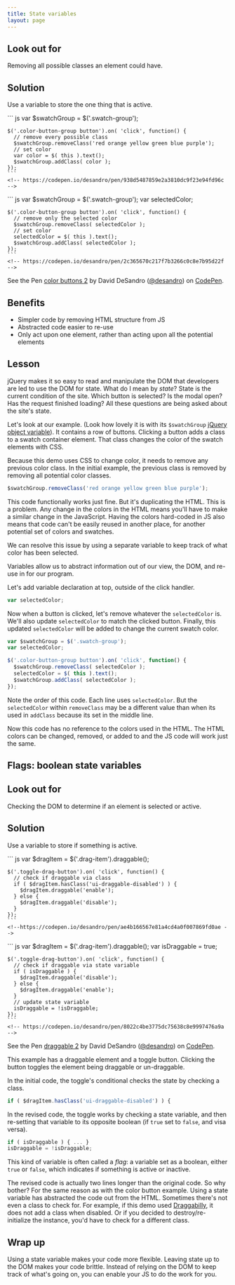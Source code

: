 ```yaml
---
title: State variables
layout: page
---
```


<div class="duo">
  <div class="duo__cell">
    <h2>Look out for</h2>
    <p>Removing all possible classes an element could have.</p>
  </div>
  <div class="duo__cell">
    <h2>Solution</h2>
    <p>Use a variable to store the one thing that is active.</p>
  </div>
</div>

<div class="duo code-compare">
  <div class="duo__cell code-compare__nay">
    ``` js
    var $swatchGroup = $('.swatch-group');

    $('.color-button-group button').on( 'click', function() {
      // remove every possible class
      $swatchGroup.removeClass('red orange yellow green blue purple');
      // set color
      var color = $( this ).text();
      $swatchGroup.addClass( color );
    });
    ```
    <!-- https://codepen.io/desandro/pen/938d5487859e2a3810dc9f23e94fd96c -->
  </div>
  <div class="duo__cell code-compare__yay">
    ``` js
    var $swatchGroup = $('.swatch-group');
    var selectedColor;

    $('.color-button-group button').on( 'click', function() {
      // remove only the selected color
      $swatchGroup.removeClass( selectedColor );
      // set color
      selectedColor = $( this ).text();
      $swatchGroup.addClass( selectedColor );
    });
    ```
    <!-- https://codepen.io/desandro/pen/2c365670c217f7b3266c0c8e7b95d22f -->
  </div>
</div>

<!-- html-in-md <div class="lesson-content"> -->

<p data-height="300" data-theme-id="dark" data-slug-hash="2c365670c217f7b3266c0c8e7b95d22f" data-default-tab="result" data-user="desandro" data-embed-version="2" data-pen-title="color buttons 2" class="codepen">See the Pen <a href="https://codepen.io/desandro/pen/2c365670c217f7b3266c0c8e7b95d22f/">color buttons 2</a> by David DeSandro (<a href="https://codepen.io/desandro">@desandro</a>) on <a href="https://codepen.io">CodePen</a>.</p>

## Benefits

+ Simpler code by removing HTML structure from JS
+ Abstracted code easier to re-use
+ Only act upon one element, rather than acting upon all the potential elements

## Lesson

jQuery makes it so easy to read and manipulate the DOM that developers are led to use the DOM for state. What do I mean by _state_? State is the current condition of the site. Which button is selected? Is the modal open? Has the request finished loading? All these questions are being asked about the site's state.

Let's look at our example. (Look how lovely it is with its `$swatchGroup` [jQuery object variable](cache-jquery-objects)). It contains a row of buttons. Clicking a button adds a class to a swatch container element. That class changes the color of the swatch elements with CSS.

Because this demo uses CSS to change color, it needs to remove any previous color class. In the initial example, the previous class is removed by removing all potential color classes.

``` js
$swatchGroup.removeClass('red orange yellow green blue purple');
```

This code functionally works just fine. But it's duplicating the HTML. This is a problem. Any change in the colors in the HTML means you'll have to make a similar change in the JavaScript. Having the colors hard-coded in JS also means that code can't be easily reused in another place, for another potential set of colors and swatches.

We can resolve this issue by using a separate variable to keep track of what color has been selected.

Variables allow us to abstract information out of our view, the DOM, and re-use in for our program.

Let's add variable declaration at top, outside of the click handler.

``` js
var selectedColor;
```

Now when a button is clicked, let's remove whatever the `selectedColor` is. We'll also update `selectedColor` to match the clicked button. Finally, this updated `selectedColor` will be added to change the current swatch color.

``` js
var $swatchGroup = $('.swatch-group');
var selectedColor;

$('.color-button-group button').on( 'click', function() {
  $swatchGroup.removeClass( selectedColor );
  selectedColor = $( this ).text();
  $swatchGroup.addClass( selectedColor );
});
```

Note the order of this code. Each line uses `selectedColor`. But the `selectedColor` within `removeClass` may be a different value than when its used in `addClass` because its set in the middle line.

Now this code has no reference to the colors used in the HTML. The HTML colors can be changed, removed, or added to and the JS code will work just the same.

## Flags: boolean state variables

<!-- html-in-md </div> -->

<div class="duo">
  <div class="duo__cell">
    <h2>Look out for</h2>
    <p>Checking the DOM to determine if an element is selected or active.</p>
  </div>
  <div class="duo__cell">
    <h2>Solution</h2>
    <p>Use a variable to store if something is active.</p>
  </div>
</div>

<div class="duo code-compare">
  <div class="duo__cell code-compare__nay">
    ``` js
    var $dragItem = $('.drag-item').draggable();

    $('.toggle-drag-button').on( 'click', function() {
      // check if draggable via class
      if ( $dragItem.hasClass('ui-draggable-disabled') ) {
        $dragItem.draggable('enable');
      } else {
        $dragItem.draggable('disable');
      }
    });
    ```
    <!--https://codepen.io/desandro/pen/ae4b166567e81a4cd4a0f007869fd0ae -->
  </div>
  <div class="duo__cell code-compare__yay">
    ``` js
    var $dragItem = $('.drag-item').draggable();
    var isDraggable = true;

    $('.toggle-drag-button').on( 'click', function() {
      // check if draggable via state variable
      if ( isDraggable ) {
        $dragItem.draggable('disable');
      } else {
        $dragItem.draggable('enable');
      }
      // update state variable
      isDraggable = !isDraggable;
    });
    ```
    <!-- https://codepen.io/desandro/pen/8022c4be3775dc75638c8e9997476a9a -->
  </div>
</div>

<!-- html-in-md <div class="lesson-content"> -->

<p data-height="300" data-theme-id="dark" data-slug-hash="8022c4be3775dc75638c8e9997476a9a" data-default-tab="result" data-user="desandro" data-embed-version="2" data-pen-title="draggable 2" class="codepen">See the Pen <a href="https://codepen.io/desandro/pen/8022c4be3775dc75638c8e9997476a9a/">draggable 2</a> by David DeSandro (<a href="https://codepen.io/desandro">@desandro</a>) on <a href="https://codepen.io">CodePen</a>.</p>
<script async src="https://production-assets.codepen.io/assets/embed/ei.js"></script>

This example has a draggable element and a toggle button. Clicking the button toggles the element being draggable or un-draggable.

In the initial code, the toggle's conditional checks the state by checking a class.

``` js
if ( $dragItem.hasClass('ui-draggable-disabled') ) {
```

In the revised code, the toggle works by checking a state variable, and then re-setting that variable to its opposite boolean (if `true` set to `false`, and visa versa).

``` js
if ( isDraggable ) { ... }
isDraggable = !isDraggable;
```

This kind of variable is often called a _flag_: a variable set as a boolean, either `true` or `false`, which indicates if something is active or inactive.

The revised code is actually two lines longer than the original code. So why bother? For the same reason as with the color button example. Using a state variable has abstracted the code out from the HTML. Sometimes there's not even a class to check for. For example, if this demo used [Draggabilly](https://draggabilly.desandro.com), it does not add a class when disabled. Or if you decided to destroy/re-initialize the instance, you'd have to check for a different class.

## Wrap up

Using a state variable makes your code more flexible. Leaving state up to the DOM makes your code brittle. Instead of relying on the DOM to keep track of what's going on, you can enable your JS to do the work for you.

<!-- html-in-md </div> -->

<script async src="https://production-assets.codepen.io/assets/embed/ei.js"></script>
